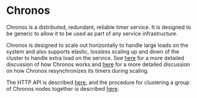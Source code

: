 # Chronos

Chronos is a distributed, redundant, reliable timer service.  It is designed to be generic to allow it to be used as part of any service infrastructure.

Chronos is designed to scale out horizontally to handle large loads on the system and also supports elastic, lossless scaling up and down of the cluster to handle extra load on the service.  See [here](doc/technical.md) for a more detailed discussion of how Chronos works and [here](doc/scaling.md) for a more detailed discussion on how Chronos resynchronizes its timers during scaling. 

The HTTP API is described [here](doc/api.md), and the procedure for clustering a group of Chronos nodes together is described [here](doc/clustering.md).
